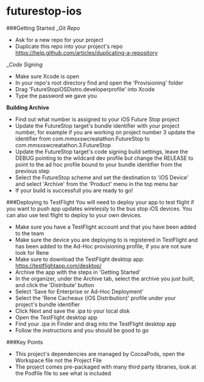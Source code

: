 futurestop-ios
==============

###Getting Started
__Git Repo_
* Ask for a new repo for your project
* Duplicate this repo into your project's repo https://help.github.com/articles/duplicating-a-repository 

__Code Signing_
* Make sure Xcode is open
* In your repo's root directory find and open the 'Provisioning' folder
* Drag 'FutureStopiOSDistro.developerprofile' into Xcode
* Type the password we gave you

__Building Archive__
* Find out what number is assigned to your iOS Future Stop project
* Update the FutureStop target's bundle identifier with your project number, for example if you are working on project number 3 update the identifier from com.mmsxswcreatathon.FutureStop to com.mmsxswcreatathon.3.FutureStop
* Update the FutureStop target's code signing build settings, leave the DEBUG pointing to the wildcard dev profile but change the RELEASE to point to the ad hoc profile bound to your bundle identifier from the previous step
* Select the FutureStop scheme and set the destination to 'iOS Device' and select 'Archive' from the 'Product' menu in the top menu bar
* If your build is successfull you are ready to go!

###Deploying to TestFlight
You will need to deploy your app to test flight if you want to push app updates wirelessly to the bus stop iOS devices. You can also use test flight to deploy to your own devices.
* Make sure you have a TestFlight account and that you have been added to the team
* Make sure the device you are deploying to is registered in TestFlight and has been added to the Ad-Hoc provisioning profile, if you are not sure look for Rene
* Make sure to download the TestFlight desktop app: https://testflightapp.com/desktop/
* Archive the app with the steps in 'Getting Started'
* In the organizer, under the Archive tab, select the archive you just built, and click the 'Distribute' button
* Select 'Save for Enterprise or Ad-Hoc Deployment'
* Select the 'Rene Cacheaux (iOS Distribution)' profile under your project's bundle identifier
* Click Next and save the .ipa to your local disk
* Open the TestFlight desktop app
* Find your .ipa in Finder and drag into the TestFlight desktop app
* Follow the instructions and you should be good to go

###Key Points
* This project's dependencies are managed by CocoaPods, open the Workspace file not the Project File
* The project comes pre-packaged with many third party libraries, look at the Podfile file to see what is included
